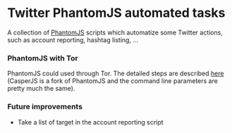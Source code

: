 # Twitter PhantomJS automated tasks

A collection of [PhantomJS](http://phantomjs.org/) scripts which automatize some Twitter actions, such as account reporting, hashtag listing, ...


### PhantomJS with Tor

PhantomJS could used through Tor. The detailed steps are described [here](http://www.leesome.com/blog/2013/05/27/tor-ifying-casperjs/) (CasperJS is a fork of PhantomJS and the command line parameters are pretty much the same).

### Future improvements
* Take a list of target in the account reporting script
